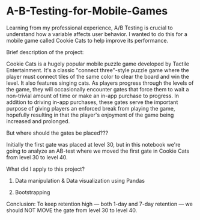 # A-B-Testing-for-Mobile-Games

Learning from my professional experience, A/B Testing is crucial to understand how a variable affects user behavior. I wanted to do this for a mobile game called Cookie Cats to help improve its performance. 

Brief description of the project:

Cookie Cats is a hugely popular mobile puzzle game developed by Tactile Entertainment. It's a classic "connect three"-style puzzle game where the player must connect tiles of the same color to clear the board and win the level. It also features singing cats. As players progress through the levels of the game, they will occasionally encounter gates that force them to wait a non-trivial amount of time or make an in-app purchase to progress. In addition to driving in-app purchases, these gates serve the important purpose of giving players an enforced break from playing the game, hopefully resulting in that the player's enjoyment of the game being increased and prolonged.


But where should the gates be placed???

Initially the first gate was placed at level 30, but in this notebook we're going to analyze an AB-test where we moved the first gate in Cookie Cats from level 30 to level 40.


What did I apply to this project?

1. Data manipulation & Data visualization using Pandas

2. Bootstrapping


Conclusion: To keep retention high — both 1-day and 7-day retention — we should NOT MOVE the gate from level 30 to level 40.
